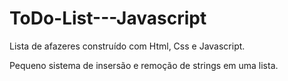 # ToDo-List---Javascript
Lista de afazeres construído com Html, Css e  Javascript.

Pequeno sistema de insersão e remoção de strings em uma lista.

